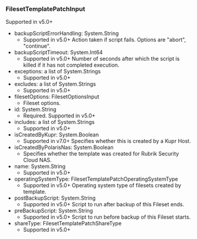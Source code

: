 ### FilesetTemplatePatchInput
Supported in v5.0+

- backupScriptErrorHandling: System.String
  - Supported in v5.0+
      Action taken if script fails. Options are "abort", "continue".
- backupScriptTimeout: System.Int64
  - Supported in v5.0+
      Number of seconds after which the script is killed if it has not completed execution.
- exceptions: a list of System.Strings
  - Supported in v5.0+
- excludes: a list of System.Strings
  - Supported in v5.0+
- filesetOptions: FilesetOptionsInput
  - Fileset options.
- id: System.String
  - Required. Supported in v5.0+
- includes: a list of System.Strings
  - Supported in v5.0+
- isCreatedByKupr: System.Boolean
  - Supported in v7.0+
      Specifies whether this is created by a Kupr Host.
- isCreatedByPolarisNas: System.Boolean
  - Specifies whether the template was created for Rubrik Security Cloud NAS.
- name: System.String
  - Supported in v5.0+
- operatingSystemType: FilesetTemplatePatchOperatingSystemType
  - Supported in v5.0+
      Operating system type of filesets created by template.
- postBackupScript: System.String
  - Supported in v5.0+
      Script to run after backup of this Fileset ends.
- preBackupScript: System.String
  - Supported in v5.0+
      Script to run before backup of this Fileset starts.
- shareType: FilesetTemplatePatchShareType
  - Supported in v5.0+
